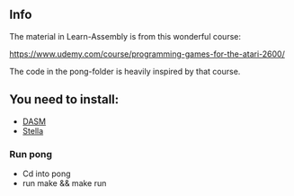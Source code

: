 ## Info

The material in Learn-Assembly is from this wonderful course:

https://www.udemy.com/course/programming-games-for-the-atari-2600/

The code in the pong-folder is heavily inspired by that course.

## You need to install:

- [DASM](https://dasm-assembler.github.io/)
- [Stella](https://stella-emu.github.io/)

### Run pong

- Cd into pong
- run make && make run
